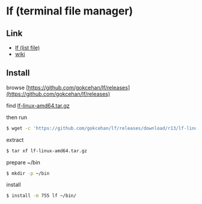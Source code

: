 
# lf (terminal file manager)

## Link

* [lf (list file)](https://github.com/gokcehan/lf) 
* [wiki](https://github.com/gokcehan/lf/wiki)

 
## Install

browse [https://github.com/gokcehan/lf/releases](https://github.com/gokcehan/lf/releases) 

find [lf-linux-amd64.tar.gz](https://github.com/gokcehan/lf/releases/download/r13/lf-linux-amd64.tar.gz)

then run


``` sh
$ wget -c 'https://github.com/gokcehan/lf/releases/download/r13/lf-linux-amd64.tar.gz'
```

extract

``` sh
$ tar xf lf-linux-amd64.tar.gz
```

prepare ~/bin
 
``` sh
$ mkdir -p ~/bin
```

install

``` sh
$ install -m 755 lf ~/bin/
```

